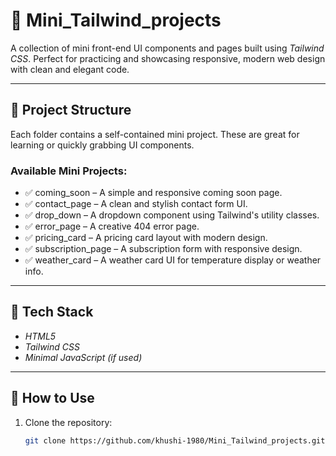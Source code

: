 # 🌟 Mini_Tailwind_projects

A collection of mini front-end UI components and pages built using *Tailwind CSS*. Perfect for practicing and showcasing responsive, modern web design with clean and elegant code.

---

## 📁 Project Structure

Each folder contains a self-contained mini project. These are great for learning or quickly grabbing UI components.

### Available Mini Projects:
- ✅ coming_soon – A simple and responsive coming soon page.
- ✅ contact_page – A clean and stylish contact form UI.
- ✅ drop_down – A dropdown component using Tailwind's utility classes.
- ✅ error_page – A creative 404 error page.
- ✅ pricing_card – A pricing card layout with modern design.
- ✅ subscription_page – A subscription form with responsive design.
- ✅ weather_card – A weather card UI for temperature display or weather info.

---

## 🚀 Tech Stack

- *HTML5*
- *Tailwind CSS*
- *Minimal JavaScript (if used)*

---

## 🔧 How to Use

1. Clone the repository:
   ```bash
   git clone https://github.com/khushi-1980/Mini_Tailwind_projects.git
